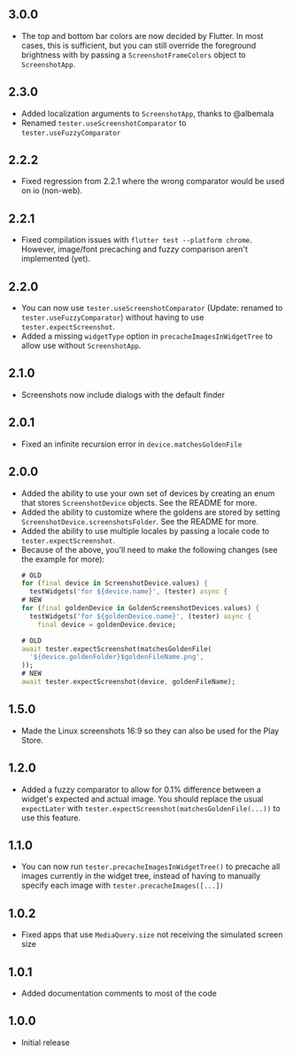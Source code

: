 ## 3.0.0

- The top and bottom bar colors are now decided by Flutter. In most cases, this is sufficient, but you can still override the foreground brightness with by passing a `ScreenshotFrameColors` object to `ScreenshotApp`.

## 2.3.0

- Added localization arguments to `ScreenshotApp`, thanks to @albemala
- Renamed `tester.useScreenshotComparator` to `tester.useFuzzyComparator`

## 2.2.2

- Fixed regression from 2.2.1 where the wrong comparator would be used on io (non-web).

## 2.2.1

- Fixed compilation issues with `flutter test --platform chrome`. However, image/font precaching and fuzzy comparison aren't implemented (yet).

## 2.2.0

- You can now use `tester.useScreenshotComparator` (Update: renamed to `tester.useFuzzyComparator`) without having to use `tester.expectScreenshot`.
- Added a missing `widgetType` option in `precacheImagesInWidgetTree` to allow use without `ScreenshotApp`.

## 2.1.0

- Screenshots now include dialogs with the default finder

## 2.0.1

- Fixed an infinite recursion error in `device.matchesGoldenFile`

## 2.0.0

- Added the ability to use your own set of devices by creating an enum that stores `ScreenshotDevice` objects. See the README for more.
- Added the ability to customize where the goldens are stored by setting `ScreenshotDevice.screenshotsFolder`. See the README for more.
- Added the ability to use multiple locales by passing a locale code to `tester.expectScreenshot`.
- Because of the above, you'll need to make the following changes (see the example for more):
  ```dart
  # OLD
  for (final device in ScreenshotDevice.values) {
    testWidgets('for ${device.name}', (tester) async {
  # NEW
  for (final goldenDevice in GoldenScreenshotDevices.values) {
    testWidgets('for ${goldenDevice.name}', (tester) async {
      final device = goldenDevice.device;
  ```
  ```dart
  # OLD
  await tester.expectScreenshot(matchesGoldenFile(
    '${device.goldenFolder}$goldenFileName.png',
  ));
  # NEW
  await tester.expectScreenshot(device, goldenFileName);
  ```

## 1.5.0

- Made the Linux screenshots 16:9 so they can also be used for the Play Store.

## 1.2.0

- Added a fuzzy comparator to allow for 0.1% difference between a widget's expected and actual image. You should replace the usual `expectLater` with `tester.expectScreenshot(matchesGoldenFile(...))` to use this feature.

## 1.1.0

- You can now run `tester.precacheImagesInWidgetTree()` to precache all images currently in the widget tree, instead of having to manually specify each image with `tester.precacheImages([...])`

## 1.0.2

- Fixed apps that use `MediaQuery.size` not receiving the simulated screen size

## 1.0.1

- Added documentation comments to most of the code

## 1.0.0

- Initial release
